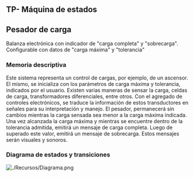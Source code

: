 ## TP- Máquina de estados
## Pesador de carga
Balanza electrónica con indicador de "carga completa" y "sobrecarga". Configurable con datos de "carga máxima" y "tolerancia"
### Memoria descriptiva
Este sistema representa un control de cargas, por ejemplo, de un ascensor. El mismo, se inicializa con los parámetros de carga máxima y tolerancia, indicados por el usuario. 
Existen varias maneras de sensar la carga, celdas de carga, transformadores diferenciales, entre otros. Con el agregado de controles electrónicos, se traduce la información de estos transductores en señales para su interpretación y manejo.
El pesador, permanecerá sin cambios mientras la carga sensada sea menor a la carga máxima indicada.
Una vez alcanzada la carga máxima y mientras se encuentre dentro de la tolerancia admitida, emitirá un mensaje de carga completa.
Luego de superado este valor, emitirá un mensaje de sobrecarga.
Estos mensajes serán visuales y sonoros.
### Diagrama de estados y transiciones
 ![./Recursos/Diagrama.png](https://github.com/Nico2703/TP-MaquinaDeEstados-PesadorDeCarga/blob/master/Recursos/Diagrama.png)
 
